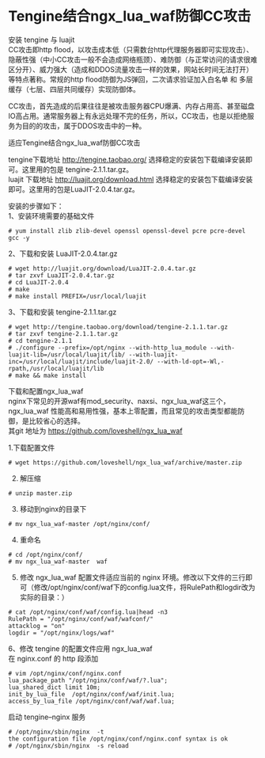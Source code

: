 Tengine结合ngx_lua_waf防御CC攻击
===

安装 tengine 与 luajit  
CC攻击即http flood，以攻击成本低（只需数台http代理服务器即可实现攻击）、隐蔽性强（中小CC攻击一般不会造成网络瓶颈）、难防御（与正常访问的请求很难区分开）、威力强大（造成和DDOS流量攻击一样的效果，网站长时间无法打开）等特点著称。常规的http flood防御为JS弹回，二次请求验证加入白名单 和 多层缓存（七层、四层共同缓存）实现防御体。  

CC攻击，首先造成的后果往往是被攻击服务器CPU爆满、内存占用高、甚至磁盘IO高占用。通常服务器上有永远处理不完的任务，所以，CC攻击，也是以拒绝服务为目的的攻击，属于DDOS攻击中的一种。  

适应Tengine结合ngx_lua_waf防御CC攻击  

tengine下载地址 http://tengine.taobao.org/   选择稳定的安装包下载编译安装即可。这里用的包是 tengine-2.1.1.tar.gz。  
luajit 下载地址 http://luajit.org/download.html  选择稳定的安装包下载编译安装即可。这里用的包是LuaJIT-2.0.4.tar.gz。  

安装的步骤如下：  
1、安装环境需要的基础文件  
```
# yum install zlib zlib-devel openssl openssl-devel pcre pcre-devel gcc -y
```  
2、下载和安装 LuaJIT-2.0.4.tar.gz  
```
# wget http://luajit.org/download/LuaJIT-2.0.4.tar.gz
# tar zxvf LuaJIT-2.0.4.tar.gz 
# cd LuaJIT-2.0.4
# make
# make install PREFIX=/usr/local/luajit
```  

3、下载和安装 tengine-2.1.1.tar.gz  
```
# wget http://tengine.taobao.org/download/tengine-2.1.1.tar.gz
# tar zxvf tengine-2.1.1.tar.gz
# cd tengine-2.1.1
# ./configure --prefix=/opt/nginx --with-http_lua_module --with-luajit-lib=/usr/local/luajit/lib/ --with-luajit-inc=/usr/local/luajit/include/luajit-2.0/ --with-ld-opt=-Wl,-rpath,/usr/local/luajit/lib
# make && make install
```  

下载和配置ngx_lua_waf  
nginx下常见的开源waf有mod_security、naxsi、ngx_lua_waf这三个，ngx_lua_waf 性能高和易用性强，基本上零配置，而且常见的攻击类型都能防御，是比较省心的选择。  
其git 地址为 https://github.com/loveshell/ngx_lua_waf  

1.下载配置文件  
```  
# wget https://github.com/loveshell/ngx_lua_waf/archive/master.zip
```  

2. 解压缩    
```
# unzip master.zip
```  

3. 移动到nginx的目录下  
```
# mv ngx_lua_waf-master /opt/nginx/conf/
```  

4. 重命名  
```
# cd /opt/nginx/conf/ 
# mv ngx_lua_waf-master  waf
```  

5. 修改 ngx_lua_waf 配置文件适应当前的 nginx 环境。修改以下文件的三行即可（修改/opt/nginx/conf/waf下的config.lua文件，将RulePath和logdir改为实际的目录：）
```
# cat /opt/nginx/conf/waf/config.lua|head -n3
RulePath = "/opt/nginx/conf/waf/wafconf/"
attacklog = "on"
logdir = "/opt/nginx/logs/waf"
```  

6、修改 tengine 的配置文件应用 ngx_lua_waf  
在 nginx.conf 的 http 段添加  
```
# vim /opt/nginx/conf/nginx.conf
lua_package_path "/opt/nginx/conf/waf/?.lua";
lua_shared_dict limit 10m;
init_by_lua_file  /opt/nginx/conf/waf/init.lua; 
access_by_lua_file /opt/nginx/conf/waf/waf.lua;
```  
 
启动 tengine–nginx 服务  
```  
# /opt/nginx/sbin/nginx  -t
the configuration file /opt/nginx/conf/nginx.conf syntax is ok
# /opt/nginx/sbin/nginx  -s reload
```  
